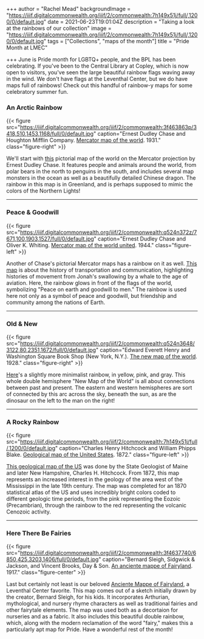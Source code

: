 +++
author = "Rachel Mead"
backgroundImage = "https://iiif.digitalcommonwealth.org/iiif/2/commonwealth:7h149x51j/full/,1200/0/default.jpg"
date = 2021-06-23T19:01:04Z
description = "Taking a look at the rainbows of our collection"
image = "https://iiif.digitalcommonwealth.org/iiif/2/commonwealth:7h149x51j/full/,1200/0/default.jpg"
tags = ["Collections", "maps of the month"]
title = "Pride Month at LMEC"

+++
June is Pride month for LGBTQ+ people, and the BPL has been celebrating. If you've been to the Central Library at Copley, which is now open to visitors, you've seen the large beautiful rainbow flags waving away in the wind. We don't have flags at the Leventhal Center, but we do have maps full of rainbows! Check out this handful of rainbow-y maps for some celebratory summer fun.

### An Arctic Rainbow

{{< figure src="https://iiif.digitalcommonwealth.org/iiif/2/commonwealth:3f463863p/3418,510,1453,1168/full/0/default.jpg" caption="Ernest Dudley Chase and Houghton Mifflin Company. [Mercator map of the world](https://collections.leventhalmap.org/search/commonwealth:3f463862d). 1931." class="figure-right" >}}

We'll start with [this](https://collections.leventhalmap.org/search/commonwealth:3f463862d) pictorial map of the world on the Mercator projection by Ernest Dudley Chase. It features people and animals around the world, from polar bears in the north to penguins in the south, and includes several map monsters in the ocean as well as a beautifully detailed Chinese dragon. The rainbow in this map is in Greenland, and is perhaps supposed to mimic the colors of the Northern Lights!

___

### Peace & Goodwill

{{< figure src="https://iiif.digitalcommonwealth.org/iiif/2/commonwealth:q524n372z/7671,100,1903,1527/full/0/default.jpg" caption="Ernest Dudley Chase and Oliver K. Whiting. [Mercator map of the world united](https://collections.leventhalmap.org/search/commonwealth:q524n371p). 1944." class="figure-left" >}}

Another of Chase's pictorial Mercator maps has a rainbow on it as well. [This map](https://collections.leventhalmap.org/search/commonwealth:q524n371p) is about the history of transportation and communication, highlighting histories of movement from Jonah's swallowing by a whale to the age of aviation. Here, the rainbow glows in front of the flags of the world, symbolizing "Peace on earth and goodwill to men." The rainbow is used here not only as a symbol of peace and goodwill, but friendship and community among the nations of Earth.

___

### Old & New

{{< figure src="https://iiif.digitalcommonwealth.org/iiif/2/commonwealth:q524n3648/3122,80,2351,1672/full/0/default.jpg" caption="Edward Everett Henry and Washington Square Book Shop (New York, N.Y.). [The new map of the world](https://collections.leventhalmap.org/search/commonwealth:q524n3630). 1928." class="figure-right" >}}

[Here](https://collections.leventhalmap.org/search/commonwealth:q524n3630)'s a slightly more minimalist rainbow, in yellow, pink, and gray. This whole double hemisphere "New Map of the World" is all about connections between past and present. The eastern and western hemispheres are sort of connected by this arc across the sky, beneath the sun, as are the dinosaur on the left to the man on the right!

___

### A Rocky Rainbow

{{< figure src="https://iiif.digitalcommonwealth.org/iiif/2/commonwealth:7h149x51j/full/,1200/0/default.jpg" caption="Charles Henry Hitchcock and William Phipps Blake.  [Geological map of the United States](https://collections.leventhalmap.org/search/commonwealth:7h149x508). 1872." class="figure-left" >}}

[This geological map of the US](https://collections.leventhalmap.org/search/commonwealth:7h149x508) was done by the State Geologist of Maine and later New Hampshire, Charles H. Hitchcock. From 1872, this map represents an increased interest in the geology of the area west of the Mississippi in the late 19th century. The map was completed for an 1870 statistical atlas of the US and uses incredibly bright colors coded to different geologic time periods, from the pink representing the Eozoic (Precambrian), through the rainbow to the red representing the volcanic Cenozoic activity.

___

### Here There Be Fairies

{{< figure src="https://iiif.digitalcommonwealth.org/iiif/2/commonwealth:3f4637740/6850,425,3203,1406/full/0/default.jpg" caption="Bernard Sleigh, Sidgwick & Jackson, and Vincent Brooks, Day & Son. [An anciente mappe of Fairyland](https://collections.leventhalmap.org/search/commonwealth:3f463773q). 1917." class="figure-center" >}}

Last but certainly not least is our beloved [Anciente Mappe of Fairyland](https://collections.leventhalmap.org/search/commonwealth:3f463773q), a Leventhal Center favorite. This map comes out of a sketch initially drawn by the creator, Bernard Sleigh, for his kids. It incorporates Arthurian, mythological, and nursery rhyme characters as well as traditional fairies and other fairytale elements. The map was used both as a decortaion for nurseries and as a fabric. It also includes this beautiful double rainbow, which, along with the modern reclamation of the word "fairy," makes this a particularly apt map for Pride. Have a wonderful rest of the month!
